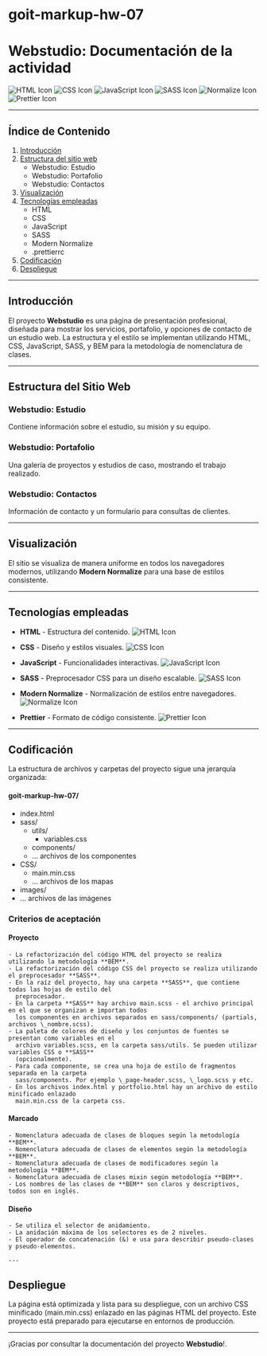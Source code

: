 # goit-markup-hw-07
# Webstudio: Documentación de la actividad

![HTML Icon](https://img.icons8.com/color/48/000000/html-5--v1.png) ![CSS Icon](https://img.icons8.com/color/48/000000/css3.png) ![JavaScript Icon](https://img.icons8.com/color/48/000000/javascript--v1.png) ![SASS Icon](https://img.icons8.com/color/48/000000/sass-avatar.png) ![Normalize Icon](https://img.icons8.com/color/48/000000/checked.png) ![Prettier Icon](https://img.icons8.com/color/48/000000/developer.png)

---

## Índice de Contenido

1. [Introducción](#introducción)
2. [Estructura del sitio web](#estructura-del-sitio-web)
   - Webstudio: Estudio
   - Webstudio: Portafolio
   - Webstudio: Contactos
3. [Visualización](#visualización)
4. [Tecnologías empleadas](#tecnologías-empleadas)
   - HTML
   - CSS
   - JavaScript
   - SASS
   - Modern Normalize
   - .prettierrc
5. [Codificación](#codificación)
6. [Despliegue](#despliegue)

---

## Introducción

El proyecto **Webstudio** es una página de presentación profesional, diseñada para mostrar los servicios, portafolio, y opciones de contacto de un estudio web. La estructura y el estilo se implementan utilizando HTML, CSS, JavaScript, SASS, y BEM para la metodología de nomenclatura de clases.

---

## Estructura del Sitio Web

### Webstudio: Estudio
Contiene información sobre el estudio, su misión y su equipo.

### Webstudio: Portafolio
Una galería de proyectos y estudios de caso, mostrando el trabajo realizado.

### Webstudio: Contactos
Información de contacto y un formulario para consultas de clientes.

---

## Visualización

El sitio se visualiza de manera uniforme en todos los navegadores modernos, utilizando **Modern Normalize** para una base de estilos consistente.

---

## Tecnologías empleadas

- **HTML** - Estructura del contenido.
  ![HTML Icon](https://img.icons8.com/color/48/000000/html-5--v1.png)

- **CSS** - Diseño y estilos visuales.
  ![CSS Icon](https://img.icons8.com/color/48/000000/css3.png)

- **JavaScript** - Funcionalidades interactivas.
  ![JavaScript Icon](https://img.icons8.com/color/48/000000/javascript--v1.png)

- **SASS** - Preprocesador CSS para un diseño escalable.
  ![SASS Icon](https://img.icons8.com/color/48/000000/sass-avatar.png)

- **Modern Normalize** - Normalización de estilos entre navegadores.
  ![Normalize Icon](https://img.icons8.com/color/48/000000/checked.png)

- **Prettier** - Formato de código consistente.
  ![Prettier Icon](https://img.icons8.com/color/48/000000/developer.png)

---

## Codificación

La estructura de archivos y carpetas del proyecto sigue una jerarquía organizada:

  #### goit-markup-hw-07/

  - index.html
  - sass/
    - utils/
      - variables.css
    - components/
    - ... archivos de los componentes
  - CSS/
    - main.min.css
    - ... archivos de los mapas
  - images/
  - ... archivos de las imágenes
    
### Criterios de aceptación

  #### Proyecto

    - La refactorización del código HTML del proyecto se realiza utilizando la metodología **BEM**.
    - La refactorización del código CSS del proyecto se realiza utilizando el preprocesador **SASS**.
    - En la raíz del proyecto, hay una carpeta **SASS**, que contiene todas las hojas de estilo del
      preprocesador.
    - En la carpeta **SASS** hay archivo main.scss - el archivo principal en el que se organizan e importan todos
      los componentes en archivos separados en sass/components/ (partials, archivos \_nombre.scss).
    - La paleta de colores de diseño y los conjuntos de fuentes se presentan como variables en el
      archivo variables.scss, en la carpeta sass/utils. Se pueden utilizar variables CSS o **SASS**
      (opcionalmente).
    - Para cada componente, se crea una hoja de estilo de fragmentos separada en la carpeta
      sass/components. Por ejemplo \_page-header.scss, \_logo.scss y etc.
    - En los archivos index.html y portfolio.html hay un archivo de estilo minificado enlazado
      main.min.css de la carpeta css.

  #### Marcado

    - Nomenclatura adecuada de clases de bloques según la metodología **BEM**.
    - Nomenclatura adecuada de clases de elementos según la metodología **BEM**.
    - Nomenclatura adecuada de clases de modificadores según la metodología **BEM**.
    - Nomenclatura adecuada de clases mixin según metodología **BEM**.
    - Los nombres de las clases de **BEM** son claros y descriptivos, todos son en inglés.

  #### Diseño

    - Se utiliza el selector de anidamiento.
    - La anidación máxima de los selectores es de 2 niveles.
    - El operador de concatenación (&) e usa para describir pseudo-clases y pseudo-elementos.

    ---

## Despliegue

La página está optimizada y lista para su despliegue, con un archivo CSS minificado (main.min.css) enlazado en las páginas HTML del proyecto. Este proyecto está preparado para ejecutarse en entornos de producción.

---

¡Gracias por consultar la documentación del proyecto **Webstudio**!.
